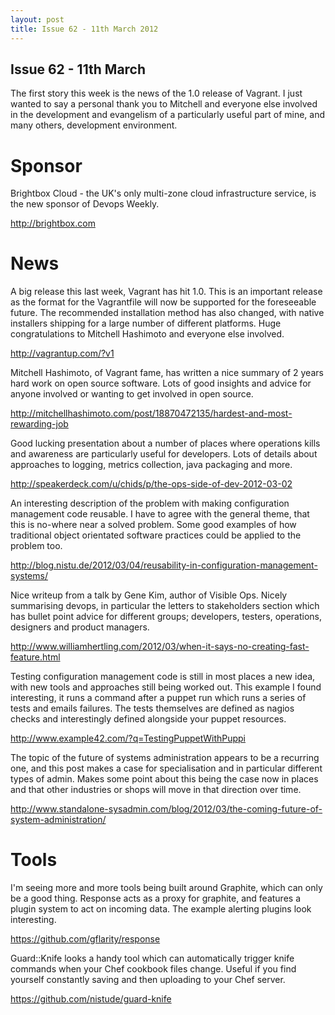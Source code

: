 ```yaml
---
layout: post
title: Issue 62 - 11th March 2012
---
```


## Issue 62 - 11th March

The first story this week is the news of the 1.0 release of Vagrant. I just wanted to say a personal thank you to Mitchell and everyone else involved in the development and evangelism of a particularly useful part of mine, and many others, development environment.


Sponsor
======

Brightbox Cloud - the UK's only multi-zone cloud infrastructure service, is the new sponsor of Devops Weekly.

http://brightbox.com


News
====

A big release this last week, Vagrant has hit 1.0. This is an important release as the format for the Vagrantfile will now be supported for the foreseeable future. The recommended installation method has also changed, with native installers shipping for a large number of different platforms. Huge congratulations to Mitchell Hashimoto and everyone else involved.

http://vagrantup.com/?v1


Mitchell Hashimoto, of Vagrant fame, has written a nice summary of 2 years hard work on open source software. Lots of good insights and advice for anyone involved or wanting to get involved in open source.

http://mitchellhashimoto.com/post/18870472135/hardest-and-most-rewarding-job


Good lucking presentation about a number of places where operations kills and awareness are particularly useful for developers. Lots of details about approaches to logging, metrics collection, java packaging and more.

http://speakerdeck.com/u/chids/p/the-ops-side-of-dev-2012-03-02


An interesting description of the problem with making configuration management code reusable. I have to agree with the general theme, that this is no-where near a solved problem. Some good examples of how traditional object orientated software practices could be applied to the problem too.

http://blog.nistu.de/2012/03/04/reusability-in-configuration-management-systems/


Nice writeup from a talk by Gene Kim, author of Visible Ops. Nicely summarising devops, in particular the letters to stakeholders section which has bullet point advice for different groups; developers, testers, operations, designers and product managers.

http://www.williamhertling.com/2012/03/when-it-says-no-creating-fast-feature.html


Testing configuration management code is still in most places a new idea, with new tools and approaches still being worked out. This example I found interesting, it runs a command after a puppet run which runs a series of tests and emails failures. The tests themselves are defined as nagios checks and interestingly defined alongside your puppet resources.

http://www.example42.com/?q=TestingPuppetWithPuppi


The topic of the future of systems administration appears to be a recurring one, and this post makes a case for specialisation and in particular different types of admin. Makes some point about this being the case now in places and that other industries or shops will move in that direction over time.

http://www.standalone-sysadmin.com/blog/2012/03/the-coming-future-of-system-administration/


Tools
====

I'm seeing more and more tools being built around Graphite, which can only be a good thing. Response acts as a proxy for graphite, and features a plugin system to act on incoming data. The example alerting plugins look interesting.

https://github.com/gflarity/response


Guard::Knife looks a handy tool which can automatically trigger knife commands when your Chef cookbook files change. Useful if you find yourself constantly saving and then uploading to your Chef server.

https://github.com/nistude/guard-knife
